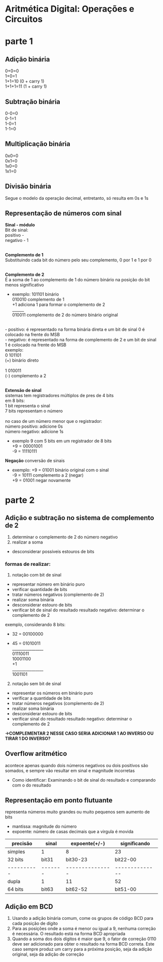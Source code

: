 # Aritmética Digital: Operações e Circuitos

# parte 1

## Adição binária
0+0=0</br>
1+0=1</br>
1+1=10 (0 + carry 1)</br>
1+1+1=11 (1 + carry 1)</br>

## Subtração binária
0-0=0</br>
0-1=1</br>
1-0=1</br>
1-1=0</br>

## Multiplicação binária
0x0=0</br>
0x1=0</br>
1x0=0</br>
1x1=0</br>

## Divisão binária
Segue o modelo da operação decimal, entretanto, só resulta em 0s e 1s

## Representação de números com sinal
**Sinal - módulo**</br>
Bit de sinal:</br>
positivo - </br>
negativo - 1</br>
</br>

**Complemento de 1**</br>
Substituindo cada bit do número pelo seu complemento, 0 por 1 e 1 por 0</br>
</br>

**Complemento de 2**</br>
É a soma de 1 ao complemento de 1 do número binário na posição do bit menos significativo</br>

- exemplo:
101101 binário</br>
010010 complemento de 1</br>
    +1 adiciona 1 para formar o complemento de 2</br>
______</br>
010011 complemento de 2 do número binário original</br>
</br>
- positivo: é representado na forma binária direta e um bit de sinal 0 é colocado na frente do MSB
</br>
- negativo: é representado na forma de complemento de 2 e um bit de sinal 1 é colocado na frente do MSB
</br>
exemplo:</br>
 0  101101</br>
(+) binário direto</br>
</br>
 1  010011</br>
(-) complemento a 2</br>
</br>

**Extensão de sinal** </br>
sistemas tem registradores múltiplos de pres de 4 bits</br>
em 8 bits:</br>
1 bit representa o sinal</br>
7 bits representam o número</br>
</br>
no caso de um número menor que o registrador:</br>
número positivo: adicione 0s</br>
número negativo: adicione 1s</br>

- exemplo
9 com 5 bits em um registrador de 8 bits</br>
+9 = 00001001</br>
-9 = 11110111</br>

**Negação**
conversão de sinais</br>

- exemplo:
+9 = 01001 binário original com o sinal</br>
-9 = 10111 complemento a 2 (negar)</br>
+9 = 01001 negar novamente</br>

# parte 2

## Adição e subtração no sistema de complemento de 2

1. determinar o complemento de 2 do número negativo
2. realizar a soma

- desconsiderar possíveis estouros de bits

### formas de realizar:
1. notação com bit de sinal
- representar número em binário puro
- verificar quantidade de bits
- tratar números negativos (complemento de 2)
- realizar soma binária
- desconsiderar estouro de bits
- verificar bit de sinal do resultado
    resultado negativo: determinar o complemento de 2

exemplo, considerando 8 bits: </br>
+ 32 = 00100000 </br>
- 45 = 01010011 </br>
________________ </br>
       01110011 </br>
       10001100 </br>
             +1 </br>
________________ </br>
        1001101

2. notação sem bit de sinal
- representar os números em binário puro
- verificar a quantidade de bits
- tratar números negativos (complemento de 2)
- realizar soma binária
- desconsiderar estouro de bits
- verificar sinal do resultado
    resultado negativo: determinar o complemento de 2

**->COMPLEMENTAR 2 NESSE CASO SERIA ADICIONAR 1 AO INVERSO OU TIRAR 1 DO INVERSO?** 

## Overflow aritmético
acontece apenas quando dois números negativos ou dois positivos são somados, e sempre vão resultar em sinal e magnitude incorretas

- Como identificar: Examinando o bit de sinal do resultado e comparando com o do resultado

## Representação em ponto flutuante
representa números muito grandes ou muito pequenos sem aumento de bits

- mantissa: magnitude do número
- expoente: número de casas decimais que a virgula é movida

| precisão | sinal | expoente(+/-) | significando |
|----------|-------|---------------|--------------|
| simples  |   1   |       8       |      23      |
| 32 bits  | bit31 |   bit30-23    |  bit22-00    |
|----------|-------|---------------|--------------|
| dupla    |   1   |      11       |      52      |
| 64 bits  | bit63 |   bit62-52    |  bit51-00    |

## Adição em BCD

1. Usando a adição binária comum, come os grupos de código BCD para cada posição de dígito
2. Para as posições onde a soma é menor ou igual a 9, nenhuma correção é necessária. O resultado está na forma BCD apropriada
3. Quando a soma dos dois dígitos é maior que 9, o fator de correção 0110 deve ser adicionado para obter o resultado na forma BCD correta. Este caso sempre produz um carry para a próxima posição, seja da adição original, seja da adição de correção